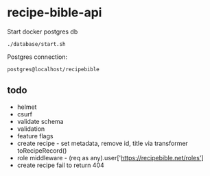 # recipe-bible-api

Start docker postgres db

```
./database/start.sh
```

Postgres connection:

```
postgres@localhost/recipebible
```

## todo

- helmet
- csurf
- validate schema
- validation
- feature flags
- create recipe - set metadata, remove id, title via transformer toRecipeRecord()
- role middleware - (req as any).user['https://recipebible.net/roles']
- create recipe fail to return 404
